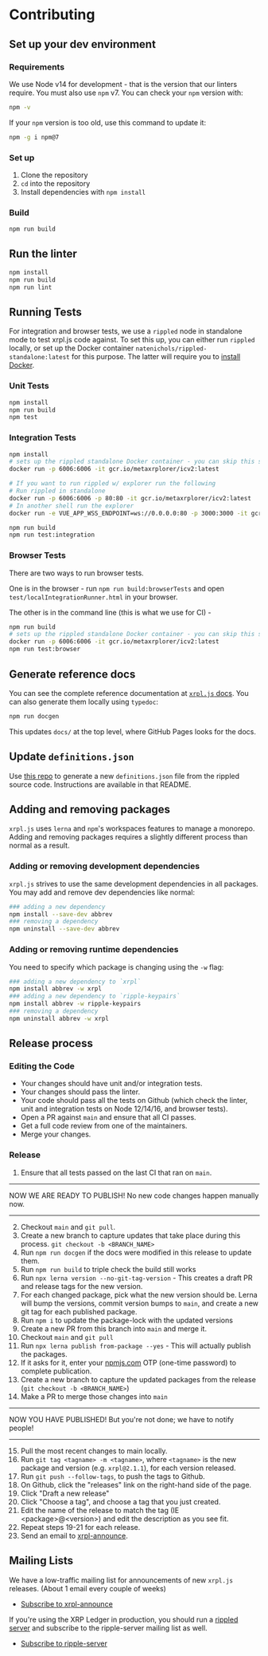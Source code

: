 # Contributing

## Set up your dev environment

### Requirements

We use Node v14 for development - that is the version that our linters require.
You must also use `npm` v7. You can check your `npm` version with:

```bash
npm -v
```

If your `npm` version is too old, use this command to update it:

```bash
npm -g i npm@7
```

### Set up

1. Clone the repository
2. `cd` into the repository
3. Install dependencies with `npm install`

### Build

```bash
npm run build
```

## Run the linter

```bash
npm install
npm run build
npm run lint
```

## Running Tests
For integration and browser tests, we use a `rippled` node in standalone mode to test xrpl.js code against. To set this up, you can either run `rippled` locally, or set up the Docker container `natenichols/rippled-standalone:latest` for this purpose. The latter will require you to [install Docker](https://docs.docker.com/get-docker/).

### Unit Tests

```bash
npm install
npm run build
npm test
```

### Integration Tests

```bash
npm install
# sets up the rippled standalone Docker container - you can skip this step if you already have it set up
docker run -p 6006:6006 -it gcr.io/metaxrplorer/icv2:latest

# If you want to run rippled w/ explorer run the following
# Run rippled in standalone
docker run -p 6006:6006 -p 80:80 -it gcr.io/metaxrplorer/icv2:latest
# In another shell run the explorer
docker run -e VUE_APP_WSS_ENDPOINT=ws://0.0.0.0:80 -p 3000:3000 -it gcr.io/metaxrplorer/explorer:latest

npm run build
npm run test:integration
```

### Browser Tests

There are two ways to run browser tests.

One is in the browser - run `npm run build:browserTests` and open `test/localIntegrationRunner.html` in your browser.

The other is in the command line (this is what we use for CI) -

```bash
npm run build
# sets up the rippled standalone Docker container - you can skip this step if you already have it set up
docker run -p 6006:6006 -it gcr.io/metaxrplorer/icv2:latest
npm run test:browser
```

## Generate reference docs

You can see the complete reference documentation at [`xrpl.js` docs](https://js.xrpl.org). You can also generate them locally using `typedoc`:

```bash
npm run docgen
```

This updates `docs/` at the top level, where GitHub Pages looks for the docs.

## Update `definitions.json`
Use [this repo](https://github.com/RichardAH/xrpl-codec-gen) to generate a new `definitions.json` file from the rippled source code. Instructions are available in that README.

## Adding and removing packages

`xrpl.js` uses `lerna` and `npm`'s workspaces features to manage a monorepo.
Adding and removing packages requires a slightly different process than normal
as a result.

### Adding or removing development dependencies

`xrpl.js` strives to use the same development dependencies in all packages.
You may add and remove dev dependencies like normal:

```bash
### adding a new dependency
npm install --save-dev abbrev
### removing a dependency
npm uninstall --save-dev abbrev
```

### Adding or removing runtime dependencies

You need to specify which package is changing using the `-w` flag:

```bash
### adding a new dependency to `xrpl`
npm install abbrev -w xrpl
### adding a new dependency to `ripple-keypairs`
npm install abbrev -w ripple-keypairs
### removing a dependency
npm uninstall abbrev -w xrpl
```

## Release process

### Editing the Code

* Your changes should have unit and/or integration tests.
* Your changes should pass the linter.
* Your code should pass all the tests on Github (which check the linter, unit and integration tests on Node 12/14/16, and browser tests).
* Open a PR against `main` and ensure that all CI passes.
* Get a full code review from one of the maintainers.
* Merge your changes.

### Release

1. Ensure that all tests passed on the last CI that ran on `main`.
___
NOW WE ARE READY TO PUBLISH! No new code changes happen manually now.
___
2. Checkout `main` and `git pull`.
3. Create a new branch to capture updates that take place during this process. `git checkout -b <BRANCH_NAME>`
4. Run `npm run docgen` if the docs were modified in this release to update them.
5. Run `npm run build` to triple check the build still works
6. Run `npx lerna version --no-git-tag-version` - This creates a draft PR and release tags for the new version.
7. For each changed package, pick what the new version should be. Lerna will bump the versions, commit version bumps to `main`, and create a new git tag for each published package.
8. Run `npm i` to update the package-lock with the updated versions
9. Create a new PR from this branch into `main` and merge it.
10. Checkout `main` and `git pull`
11. Run `npx lerna publish from-package --yes` - This will actually publish the packages.
12. If it asks for it, enter your [npmjs.com](https://npmjs.com) OTP (one-time password) to complete publication.
13. Create a new branch to capture the updated packages from the release (`git checkout -b <BRANCH_NAME>`)
14. Make a PR to merge those changes into `main`

___
NOW YOU HAVE PUBLISHED! But you're not done; we have to notify people!
___
15. Pull the most recent changes to main locally.
16. Run `git tag <tagname> -m <tagname>`, where `<tagname>` is the new package and version (e.g. `xrpl@2.1.1`), for each version released.
17. Run `git push --follow-tags`, to push the tags to Github.
18. On Github, click the "releases" link on the right-hand side of the page.
19. Click "Draft a new release"
20. Click "Choose a tag", and choose a tag that you just created.
21. Edit the name of the release to match the tag (IE \<package\>@\<version\>) and edit the description as you see fit.
22. Repeat steps 19-21 for each release.
23. Send an email to [xrpl-announce](https://groups.google.com/g/xrpl-announce).

## Mailing Lists
We have a low-traffic mailing list for announcements of new `xrpl.js` releases. (About 1 email every couple of weeks)

+ [Subscribe to xrpl-announce](https://groups.google.com/g/xrpl-announce)

If you're using the XRP Ledger in production, you should run a [rippled server](https://github.com/ripple/rippled) and subscribe to the ripple-server mailing list as well.

+ [Subscribe to ripple-server](https://groups.google.com/g/ripple-server)
